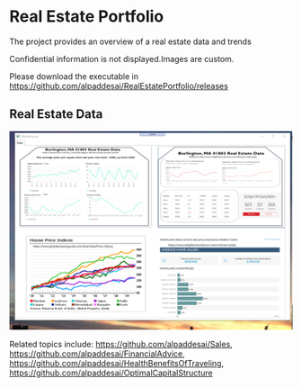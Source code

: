 # Real Estate Portfolio

The project provides an overview of a real estate data and trends

Confidential information is not displayed.Images are custom.

Please download the executable in https://github.com/alpaddesai/RealEstatePortfolio/releases

## Real Estate Data
![image](RealEstateImage.png)

Related topics include: https://github.com/alpaddesai/Sales,  https://github.com/alpaddesai/FinancialAdvice, https://github.com/alpaddesai/HealthBenefitsOfTraveling,  https://github.com/alpaddesai/OptimalCapitalStructure
